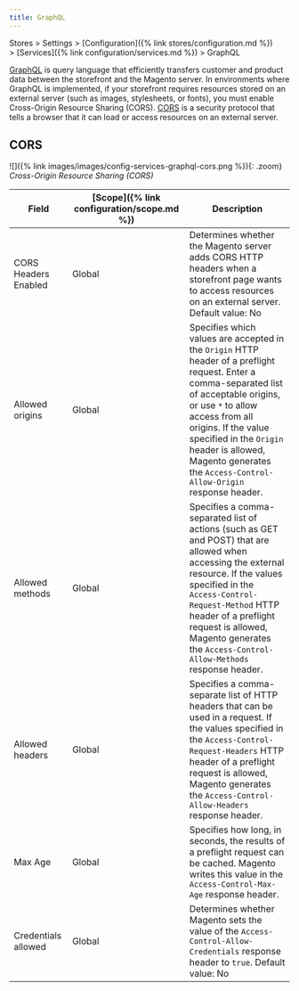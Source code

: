 ```yaml
---
title: GraphQL
---
```


Stores > Settings > [Configuration]({% link stores/configuration.md %}) > [Services]({% link configuration/services.md %}) > GraphQL

[GraphQL](https://devdocs.magento.com/guides/v2.4/graphql/index.html) is query language that efficiently transfers customer and product data between the storefront and the Magento server. In environments where GraphQL is implemented, if your storefront requires resources stored on an external server (such as images, stylesheets, or fonts), you must enable Cross-Origin Resource Sharing (CORS). [CORS](https://devdocs.magento.com/guides/v2.4/graphql/send-request.html) is a security protocol that tells a browser that it can load or access resources on an external server.

## CORS

![]({% link images/images/config-services-graphql-cors.png %}){: .zoom}
_Cross-Origin Resource Sharing (CORS)_

|Field|[Scope]({% link configuration/scope.md %})|Description|
|--- |--- |--- |
| CORS Headers Enabled | Global | Determines whether the Magento server adds CORS HTTP headers when a storefront page wants to access resources on an external server. Default value: No |
| Allowed origins | Global | Specifies which values are accepted in the `Origin` HTTP header of a preflight request. Enter a comma-separated list of acceptable origins, or use `*` to allow access from all origins. If the value specified in the `Origin` header is allowed, Magento generates the `Access-Control-Allow-Origin` response header. |
| Allowed methods | Global | Specifies a comma-separated list of actions (such as GET and POST) that are allowed when accessing the external resource. If the values specified in the `Access-Control-Request-Method` HTTP header of a preflight request is allowed, Magento generates the `Access-Control-Allow-Methods` response header. |
| Allowed headers | Global | Specifies a comma-separate list of HTTP headers that can be used in a request. If the values specified in the `Access-Control-Request-Headers` HTTP header of a preflight request is allowed, Magento generates the `Access-Control-Allow-Headers` response header. |
| Max Age | Global | 	Specifies how long, in seconds, the results of a preflight request can be cached. Magento writes this value in the `Access-Control-Max-Age` response header. |
| Credentials allowed | Global | 	Determines whether Magento sets the value of the `Access-Control-Allow-Credentials` response header to `true`. Default value: No |
